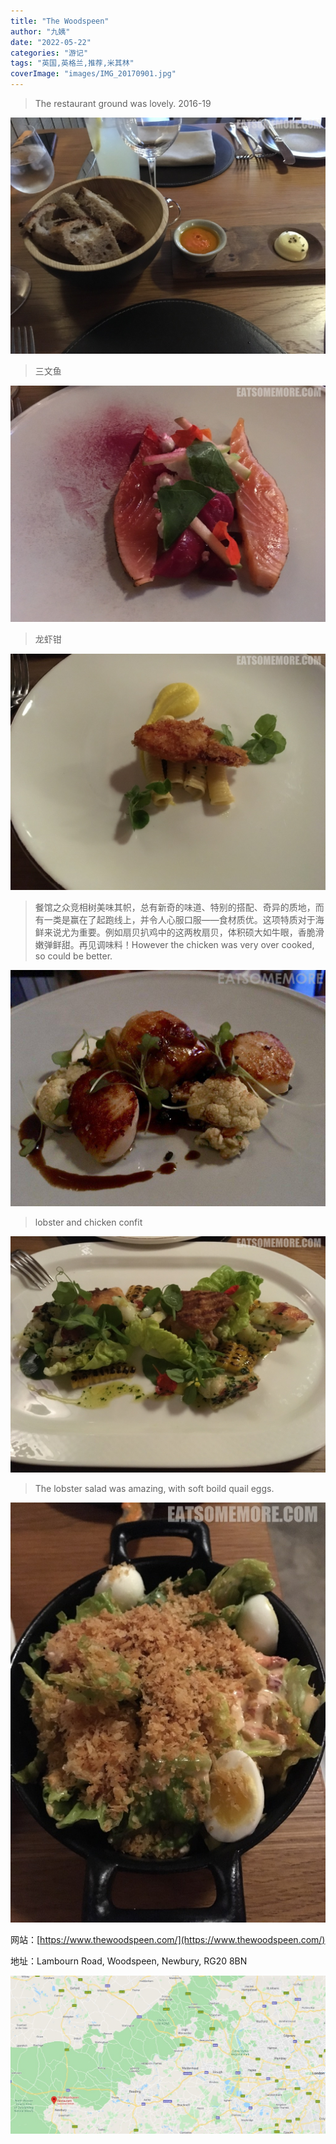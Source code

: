 ```yaml
---
title: "The Woodspeen"
author: "九姨"
date: "2022-05-22"
categories: "游记"
tags: "英国,英格兰,推荐,米其林"
coverImage: "images/IMG_20170901.jpg"
---
```


>The restaurant ground was lovely. 2016-19

![The Woodspeen](images/IMG_20170901_195411.jpg)

>三文鱼

![The Woodspeen](images/IMG_20170901_195957.jpg)

>龙虾钳

![The Woodspeen](images/IMG_20170901_202416.jpg)

>餐馆之众竞相树美味其帜，总有新奇的味道、特别的搭配、奇异的质地，而有一类是赢在了起跑线上，并令人心服口服——食材质优。这项特质对于海鲜来说尤为重要。例如扇贝扒鸡中的这两枚扇贝，体积硕大如牛眼，香脆滑嫩弹鲜甜。再见调味料！However the chicken was very over cooked, so could be better.

![The Woodspeen](images/IMG_20170901.jpg)

>lobster and chicken confit 

![The Woodspeen](images/IMG_20170901_202526.jpg)

>The lobster salad was amazing, with soft boild quail eggs.

![The Woodspeen](images/IMG_20170901_202537.jpg)


网站：[https://www.thewoodspeen.com/](https://www.thewoodspeen.com/)

地址：Lambourn Road, Woodspeen, Newbury, RG20 8BN

![The Woodspeen](images/woodspeen.jpg)
